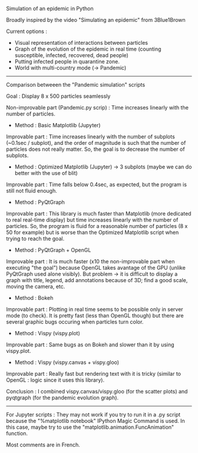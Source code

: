 Simulation of an epidemic in Python

Broadly inspired by the video "Simulating an epidemic" from 3Blue1Brown

Current options :
  - Visual representation of interactions between particles
  - Graph of the evolution of the epidemic in real time (counting susceptible, infected, recovered, dead people)
  - Putting infected people in quarantine zone.
  - World with multi-country mode (-> Pandemic)

-----

Comparison betweeen the "Pandemic simulation" scripts

Goal : Display 8 x 500 particles seamlessly

Non-improvable part (Pandemic.py scrip) : Time increases linearly with the number of particles.

  - Method : Basic Matplotlib (Jupyter)

Improvable part : Time increases linearly with the number of subplots (~0.1sec / subplot), and the order of magnitude is
such that the number of particles does not really matter. So, the goal is to decrease the number of subplots.

  - Method : Optimized Matplotlib (Jupyter) -> 3 subplots (maybe we can do better with the use of blit)

Improvable part : Time falls below 0.4sec, as expected, but the program is still not fluid enough.

  - Method : PyQtGraph

Improvable part : This library is much faster than Matplotlib (more dedicated to real real-time display) but time increases linearly with the number of particles. So, the program is fluid for a reasonable number of particles
(8 x 50 for example) but is worse than the Optimized Matplotlib script when trying to reach the goal.

  - Method : PyQtGraph + OpenGL 

Improvable part : It is much faster (x10 the non-improvable part when executing "the goal") because OpenGL takes
avantage of the GPU (unlike PyQtGraph used alone visibly). But problem -> it is difficult to display a graph with title, legend, add annotations because of 3D; find a good scale, moving the camera, etc.

  - Method : Bokeh

Improvable part : Plotting in real time seems to be possible only in server mode (to check). It is pretty fast (less 
than OpenGL though) but there are several graphic bugs occuring when particles turn color.

  - Method : Vispy (vispy.plot)
  
Improvable part : Same bugs as on Bokeh and slower than it by using vispy.plot.

  - Method : Vispy (vispy.canvas + vispy.gloo)
  
Improvable part : Really fast but rendering text with it is tricky (similar to OpenGL : logic since it uses this library).

Conclusion : I combined vispy.canvas/vispy.gloo (for the scatter plots) and pyqtgraph (for the pandemic evolution graph).

-----

For Jupyter scripts : They may not work if you try to run it in a .py script because the "%matplotlib notebook" IPython Magic Command 
is used. In this case, maybe try to use the "matplotlib.animation.FuncAnimation" function.

Most comments are in French.
